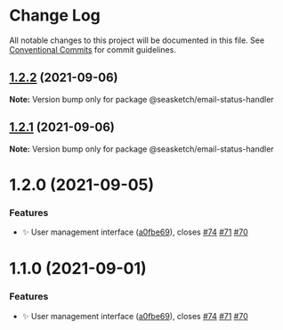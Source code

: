 # Change Log

All notable changes to this project will be documented in this file.
See [Conventional Commits](https://conventionalcommits.org) for commit guidelines.

## [1.2.2](https://github.com/seasketch/next/compare/@seasketch/email-status-handler@1.2.0...@seasketch/email-status-handler@1.2.2) (2021-09-06)

**Note:** Version bump only for package @seasketch/email-status-handler





## [1.2.1](https://github.com/seasketch/next/compare/@seasketch/email-status-handler@1.2.0...@seasketch/email-status-handler@1.2.1) (2021-09-06)

**Note:** Version bump only for package @seasketch/email-status-handler





# 1.2.0 (2021-09-05)


### Features

* :sparkles: User management interface ([a0fbe69](https://github.com/seasketch/next/commit/a0fbe695d610a995f93b9dbb76d7d5a19c99a445)), closes [#74](https://github.com/seasketch/next/issues/74) [#71](https://github.com/seasketch/next/issues/71) [#70](https://github.com/seasketch/next/issues/70)





# 1.1.0 (2021-09-01)


### Features

* :sparkles: User management interface ([a0fbe69](https://github.com/seasketch/next/commit/a0fbe695d610a995f93b9dbb76d7d5a19c99a445)), closes [#74](https://github.com/seasketch/next/issues/74) [#71](https://github.com/seasketch/next/issues/71) [#70](https://github.com/seasketch/next/issues/70)
